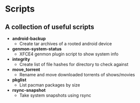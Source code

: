 # Scripts

## A collection of useful scripts

- **android-backup**
  - Create tar archives of a rooted android device
- **genmon-system-status**
  - XFCE4 genmon plugin script to show system info
- **integrity**
  - Create list of file hashes for directory to check against
- **move_torrent**
  - Rename and move downloaded torrents of shows/movies
- **pkglist**
  - List pacman packages by size
- **rsync-snapshot**
  - Take system snapshots using rsync

